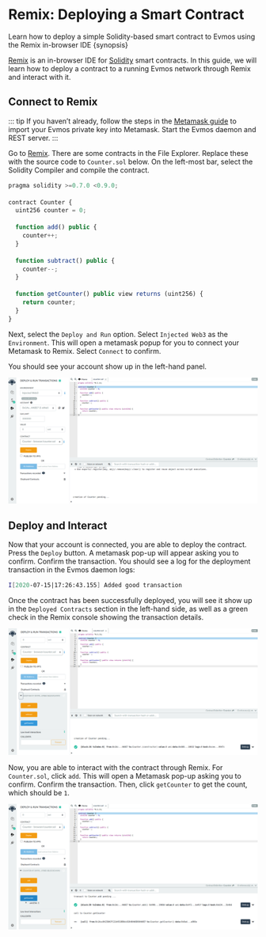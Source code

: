 <!--
order: 1
-->

# Remix: Deploying a Smart Contract

Learn how to deploy a simple Solidity-based smart contract to Evmos using the Remix in-browser IDE {synopsis}

[Remix](http://remix.ethereum.org/) is an in-browser IDE
for [Solidity](https://github.com/ethereum/solidity) smart contracts.
In this guide, we will learn how to deploy a contract to a running Evmos network through Remix and interact with it.

## Connect to Remix

::: tip
If you haven’t already, follow the steps in the [Metamask guide](./../../users/wallets/metamask.md)
to import your Evmos private key into Metamask.
Start the Evmos daemon and REST server.
:::

Go to [Remix](http://remix.ethereum.org/).
There are some contracts in the File Explorer.
Replace these with the source code to `Counter.sol` below.
On the left-most bar, select the Solidity Compiler and compile the contract.

```javascript
pragma solidity >=0.7.0 <0.9.0;

contract Counter {
  uint256 counter = 0;

  function add() public {
    counter++;
  }

  function subtract() public {
    counter--;
  }

  function getCounter() public view returns (uint256) {
    return counter;
  }
}
```

Next, select the `Deploy and Run` option.
Select `Injected Web3` as the `Environment`.
This will open a metamask popup for you to connect your Metamask to Remix.
Select `Connect` to confirm.

You should see your account show up in the left-hand panel.

![remix connected to evmos](./../../img/remix_deploy.png)

## Deploy and Interact

Now that your account is connected, you are able to deploy the contract.
Press the `Deploy` button.
A metamask pop-up will appear asking you to confirm.
Confirm the transaction.
You should see a log for the deployment transaction in the Evmos daemon logs:

```bash
I[2020-07-15|17:26:43.155] Added good transaction                       module=mempool tx=877A8E6600FA27EC2B2362719274314977B243671DC4E5F8796ED97FFC0CBE42 res="&{CheckTx:log:\"[]\" gas_wanted:121193 }" height=31 total=1
```

Once the contract has been successfully deployed,
you will see it show up in the `Deployed Contracts` section in the left-hand side,
as well as a green check in the Remix console showing the transaction details.

![deployed contract through remix](./../../img/remix_deployed.png)

Now, you are able to interact with the contract through Remix.
For `Counter.sol`, click `add`.
This will open a Metamask pop-up asking you to confirm.
Confirm the transaction.
Then, click `getCounter` to get the count, which should be `1`.

![interacting with deployed contract through remix](./../../img/remix_interact.png)
